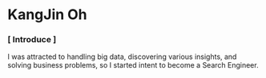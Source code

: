 <h1 align="left"> KangJin Oh</h1>
<h3 align="left"> [ Introduce ] </h3>
I was attracted to handling big data, discovering various insights, and solving business problems, so I started intent to become a Search Engineer.

